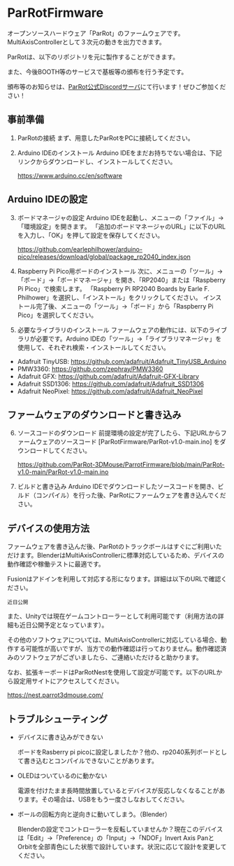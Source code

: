 # ParRotFirmware
オープンソースハードウェア「ParRot」のファームウェアです。MultiAxisControllerとして３次元の動きを出力できます。

ParRotは、以下のリポジトリを元に製作することができます。



また、今後BOOTH等のサービスで基板等の頒布を行う予定です。

頒布等のお知らせは、[ParRot公式Discordサーバ](https://discord.gg/6GQAw36ZpH)にて行います！ぜひご参加ください！

## 事前準備

1. ParRotの接続
まず、用意したParRotをPCに接続してください。

2. Arduino IDEのインストール
Arduino IDEをまだお持ちでない場合は、下記リンクからダウンロードし、インストールしてください。
    
    https://www.arduino.cc/en/software
    


## Arduino IDEの設定

3. ボードマネージャの設定
Arduino IDEを起動し、メニューの「ファイル」→「環境設定」を開きます。
「追加のボードマネージャのURL」に以下のURLを入力し、「OK」を押して設定を保存してください。

    https://github.com/earlephilhower/arduino-pico/releases/download/global/package_rp2040_index.json


4. Raspberry Pi Pico用ボードのインストール
次に、メニューの「ツール」→「ボード」→「ボードマネージャ」を開き、「RP2040」または「Raspberry Pi Pico」で検索します。
「Raspberry Pi RP2040 Boards by Earle F. Philhower」を選択し、「インストール」をクリックしてください。
インストール完了後、メニューの「ツール」→「ボード」から「Raspberry Pi Pico」を選択してください。

5. 必要なライブラリのインストール
ファームウェアの動作には、以下のライブラリが必要です。Arduino IDEの「ツール」→「ライブラリマネージャ」を使用して、それぞれ検索・インストールしてください。
- Adafruit TinyUSB: https://github.com/adafruit/Adafruit_TinyUSB_Arduino
- PMW3360: https://github.com/zephray/PMW3360
- Adafruit GFX: https://github.com/adafruit/Adafruit-GFX-Library
- Adafruit SSD1306: https://github.com/adafruit/Adafruit_SSD1306
- Adafruit NeoPixel: https://github.com/adafruit/Adafruit_NeoPixel

## ファームウェアのダウンロードと書き込み
6. ソースコードのダウンロード
前提環境の設定が完了したら、下記URLからファームウェアのソースコード [ParRotFirmware/ParRot-v1.0-main.ino] をダウンロードしてください。

    https://github.com/ParRot-3DMouse/ParrotFirmware/blob/main/ParRot-v1.0-main/ParRot-v1.0-main.ino


8. ビルドと書き込み
Arduino IDEでダウンロードしたソースコードを開き、ビルド（コンパイル）を行った後、ParRotにファームウェアを書き込んでください。


 
## デバイスの使用方法
ファームウェアを書き込んだ後、ParRotのトラックボールはすぐにご利用いただけます。BlenderはMultiAxisControllerに標準対応しているため、デバイスの動作確認や稼働テストに最適です。

Fusionはアドインを利用して対応する形になります。詳細は以下のURLで確認ください。

    近日公開

また、Unityでは現在ゲームコントローラーとして利用可能です（利用方法の詳細も近日公開予定となっています）。

その他のソフトウェアについては、MultiAxisControllerに対応している場合、動作する可能性が高いですが、当方での動作確認は行っておりません。動作確認済みのソフトウェアがございましたら、ご連絡いただけると助かります。

なお、拡張キーボードはParRotNestを使用して設定が可能です。以下のURLから設定用サイトにアクセスしてください。

   https://nest.parrot3dmouse.com/


## トラブルシューティング

- デバイスに書き込みができない
  
  ボードをRasberry pi picoに設定しましたか？他の、rp2040系列ボードとして書き込むとコンパイルできないことがあります。

- OLEDはついているのに動かない
  
  電源を付けたまま長時間放置しているとデバイスが反応しなくなることがあります。その場合は、USBをもう一度さしなおしてください。

- ボールの回転方向と逆向きに動いてしまう。（Blender）
  
  Blenderの設定でコントローラーを反転していませんか？現在このデバイスは「Edit」→「Preference」の「Input」→「NDOF」Invert Axis PanとOrbitを全部青色にした状態で設計しています。状況に応じて設計を変更してください。



